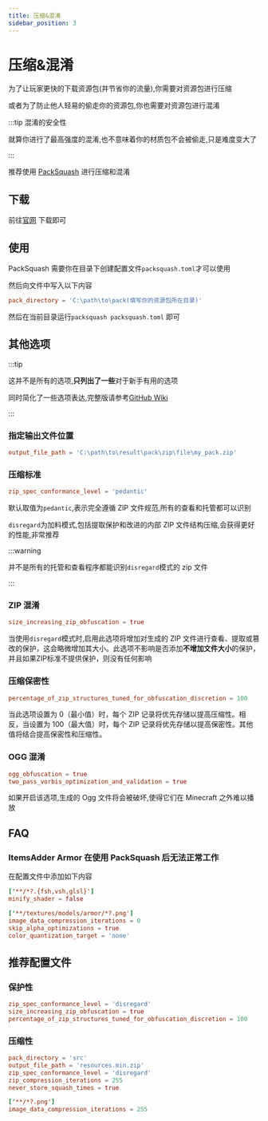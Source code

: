 ```yaml
---
title: 压缩&混淆
sidebar_position: 3
---
```


# 压缩&混淆

为了让玩家更快的下载资源包(并节省你的流量),你需要对资源包进行压缩

或者为了防止他人轻易的偷走你的资源包,你也需要对资源包进行混淆

:::tip 混淆的安全性

就算你进行了最高强度的混淆,也不意味着你的材质包不会被偷走,只是难度变大了

:::

推荐使用 [PackSquash](https://packsquash.aylas.org/) 进行压缩和混淆

## 下载

前往[官网](https://packsquash.aylas.org/) 下载即可

## 使用

PackSquash 需要你在目录下创建配置文件`packsquash.toml`才可以使用

然后向文件中写入以下内容

```toml
pack_directory = 'C:\path\to\pack(填写你的资源包所在目录)'
```

然后在当前目录运行`packsquash packsquash.toml` 即可

## 其他选项

:::tip

这并不是所有的选项,**只列出了一些**对于新手有用的选项

同时简化了一些选项表达,完整版请参考[GitHub Wiki](https://github.com/ComunidadAylas/PackSquash/wiki/Options-files)

:::

### 指定输出文件位置

```toml
output_file_path = 'C:\path\to\result\pack\zip\file\my_pack.zip'
```

### 压缩标准

```toml
zip_spec_conformance_level = 'pedantic'
```

默认取值为`pedantic`,表示完全遵循 ZIP 文件规范,所有的查看和托管都可以识别

`disregard`为加料模式,包括提取保护和改进的内部 ZIP 文件结构压缩,会获得更好的性能,非常推荐

:::warning

并不是所有的托管和查看程序都能识别`disregard`模式的 zip 文件

:::

### ZIP 混淆

```toml
size_increasing_zip_obfuscation = true
```

当使用`disregard`模式时,启用此选项将增加对生成的 ZIP
文件进行查看、提取或篡改的保护，这会略微增加其大小。此选项不影响是否添加**不增加文件大小**的保护，并且如果ZIP标准不提供保护，则没有任何影响

### 压缩保密性

```toml
percentage_of_zip_structures_tuned_for_obfuscation_discretion = 100
```

当此选项设置为 0（最小值）时，每个 ZIP 记录将优先存储以提高压缩性。相反，当设置为 100（最大值）时，每个 ZIP
记录将优先存储以提高保密性。其他值将结合提高保密性和压缩性。

### OGG 混淆

```toml
ogg_obfuscation = true
two_pass_vorbis_optimization_and_validation = true
```

如果开启该选项,生成的 Ogg 文件将会被破坏,使得它们在 Minecraft 之外难以播放

## FAQ

### ItemsAdder Armor 在使用 PackSquash 后无法正常工作

在配置文件中添加如下内容

```toml
['**/*?.{fsh,vsh,glsl}']
minify_shader = false

['**/textures/models/armor/*?.png']
image_data_compression_iterations = 0
skip_alpha_optimizations = true
color_quantization_target = 'none'
```

## 推荐配置文件

### 保护性

```toml
zip_spec_conformance_level = 'disregard'
size_increasing_zip_obfuscation = true
percentage_of_zip_structures_tuned_for_obfuscation_discretion = 100
```

### 压缩性

```toml
pack_directory = 'src'
output_file_path = 'resources.min.zip'
zip_spec_conformance_level = 'disregard'
zip_compression_iterations = 255
never_store_squash_times = true

['**/*?.png']
image_data_compression_iterations = 255
```

